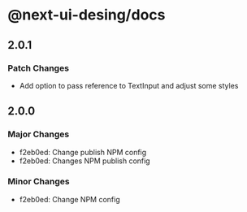 # @next-ui-desing/docs

## 2.0.1

### Patch Changes

- Add option to pass reference to TextInput and adjust some styles

## 2.0.0

### Major Changes

- f2eb0ed: Change publish NPM config
- f2eb0ed: Changes NPM publish config

### Minor Changes

- f2eb0ed: Change NPM config
